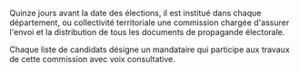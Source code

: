 Quinze jours avant la date des élections, il est institué dans chaque département, ou collectivité territoriale une commission chargée d'assurer l'envoi et la distribution de tous les documents de propagande électorale.

Chaque liste de candidats désigne un mandataire qui participe aux travaux de cette commission avec voix consultative.
